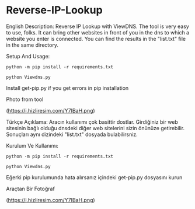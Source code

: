 # Reverse-IP-Lookup

English Description: Reverse IP Lookup with ViewDNS. The tool is very easy to use, folks. It can bring other websites in front of you in the dns to which a website you enter is connected. You can find the results in the "list.txt" file in the same directory.

Setup And Usage:

  `python -m pip install -r requirements.txt`

  `python Viewdns.py`
  
  Install get-pip.py if you get errors in pip installation
  
Photo from tool
  
 (https://i.hizliresim.com/Y7IBaH.png)

Türkçe Açıklama: Aracın kullanımı çok basittir dostlar. Girdiğiniz bir web sitesinin bağlı olduğu dnsdeki diğer web sitelerini sizin önünüze getirebilir. Sonuçları aynı dizindeki "list.txt" dosyada bulabilirsniz.

Kurulum Ve Kullanımı:

  `python -m pip install -r requirements.txt`

  `python Viewdns.py`
  
  Eğerki pip kurulumunda hata alırsanız içindeki get-pip.py dosyasını kurun
  
Araçtan Bir Fotoğraf

  (https://i.hizliresim.com/Y7IBaH.png)
  
